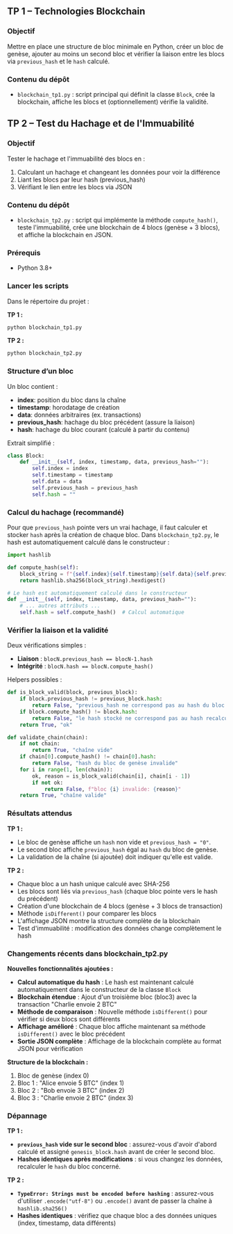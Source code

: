 ## TP 1 – Technologies Blockchain

### Objectif
Mettre en place une structure de bloc minimale en Python, créer un bloc de genèse, ajouter au moins un second bloc et vérifier la liaison entre les blocs via `previous_hash` et le `hash` calculé.

### Contenu du dépôt
- `blockchain_tp1.py` : script principal qui définit la classe `Block`, crée la blockchain, affiche les blocs et (optionnellement) vérifie la validité.

## TP 2 – Test du Hachage et de l'Immuabilité

### Objectif
Tester le hachage et l'immuabilité des blocs en :
1. Calculant un hachage et changeant les données pour voir la différence
2. Liant les blocs par leur hash (previous_hash)
3. Vérifiant le lien entre les blocs via JSON

### Contenu du dépôt
- `blockchain_tp2.py` : script qui implémente la méthode `compute_hash()`, teste l'immuabilité, crée une blockchain de 4 blocs (genèse + 3 blocs), et affiche la blockchain en JSON.

### Prérequis
- Python 3.8+

### Lancer les scripts
Dans le répertoire du projet :

**TP 1 :**
```bash
python blockchain_tp1.py
```

**TP 2 :**
```bash
python blockchain_tp2.py
```

### Structure d’un bloc
Un bloc contient :
- **index**: position du bloc dans la chaîne
- **timestamp**: horodatage de création
- **data**: données arbitraires (ex. transactions)
- **previous_hash**: hachage du bloc précédent (assure la liaison)
- **hash**: hachage du bloc courant (calculé à partir du contenu)

Extrait simplifié :
```python
class Block:
    def __init__(self, index, timestamp, data, previous_hash=""):
        self.index = index
        self.timestamp = timestamp
        self.data = data
        self.previous_hash = previous_hash
        self.hash = ""
```

### Calcul du hachage (recommandé)
Pour que `previous_hash` pointe vers un vrai hachage, il faut calculer et stocker `hash` après la création de chaque bloc. Dans `blockchain_tp2.py`, le hash est automatiquement calculé dans le constructeur :

```python
import hashlib

def compute_hash(self):
    block_string = f"{self.index}{self.timestamp}{self.data}{self.previous_hash}".encode()
    return hashlib.sha256(block_string).hexdigest()

# Le hash est automatiquement calculé dans le constructeur
def __init__(self, index, timestamp, data, previous_hash=""):
    # ... autres attributs ...
    self.hash = self.compute_hash()  # Calcul automatique
```

### Vérifier la liaison et la validité
Deux vérifications simples :
- **Liaison** : `blocN.previous_hash == blocN-1.hash`
- **Intégrité** : `blocN.hash == blocN.compute_hash()`

Helpers possibles :
```python
def is_block_valid(block, previous_block):
    if block.previous_hash != previous_block.hash:
        return False, "previous_hash ne correspond pas au hash du bloc précédent"
    if block.compute_hash() != block.hash:
        return False, "le hash stocké ne correspond pas au hash recalculé"
    return True, "ok"

def validate_chain(chain):
    if not chain:
        return True, "chaîne vide"
    if chain[0].compute_hash() != chain[0].hash:
        return False, "hash du bloc de genèse invalide"
    for i in range(1, len(chain)):
        ok, reason = is_block_valid(chain[i], chain[i - 1])
        if not ok:
            return False, f"bloc {i} invalide: {reason}"
    return True, "chaîne valide"
```

### Résultats attendus

**TP 1 :**
- Le bloc de genèse affiche un `hash` non vide et `previous_hash = "0"`.
- Le second bloc affiche `previous_hash` égal au `hash` du bloc de genèse.
- La validation de la chaîne (si ajoutée) doit indiquer qu'elle est valide.

**TP 2 :**
- Chaque bloc a un hash unique calculé avec SHA-256
- Les blocs sont liés via `previous_hash` (chaque bloc pointe vers le hash du précédent)
- Création d'une blockchain de 4 blocs (genèse + 3 blocs de transaction)
- Méthode `isDifferent()` pour comparer les blocs
- L'affichage JSON montre la structure complète de la blockchain
- Test d'immuabilité : modification des données change complètement le hash

### Changements récents dans blockchain_tp2.py

**Nouvelles fonctionnalités ajoutées :**
- **Calcul automatique du hash** : Le hash est maintenant calculé automatiquement dans le constructeur de la classe `Block`
- **Blockchain étendue** : Ajout d'un troisième bloc (bloc3) avec la transaction "Charlie envoie 2 BTC"
- **Méthode de comparaison** : Nouvelle méthode `isDifferent()` pour vérifier si deux blocs sont différents
- **Affichage amélioré** : Chaque bloc affiche maintenant sa méthode `isDifferent()` avec le bloc précédent
- **Sortie JSON complète** : Affichage de la blockchain complète au format JSON pour vérification

**Structure de la blockchain :**
1. Bloc de genèse (index 0)
2. Bloc 1 : "Alice envoie 5 BTC" (index 1)
3. Bloc 2 : "Bob envoie 3 BTC" (index 2)
4. Bloc 3 : "Charlie envoie 2 BTC" (index 3)

### Dépannage

**TP 1 :**
- **`previous_hash` vide sur le second bloc** : assurez-vous d'avoir d'abord calculé et assigné `genesis_block.hash` avant de créer le second bloc.
- **Hashes identiques après modifications** : si vous changez les données, recalculer le `hash` du bloc concerné.

**TP 2 :**
- **`TypeError: Strings must be encoded before hashing`** : assurez-vous d'utiliser `.encode("utf-8")` ou `.encode()` avant de passer la chaîne à `hashlib.sha256()`
- **Hashes identiques** : vérifiez que chaque bloc a des données uniques (index, timestamp, data différents)



